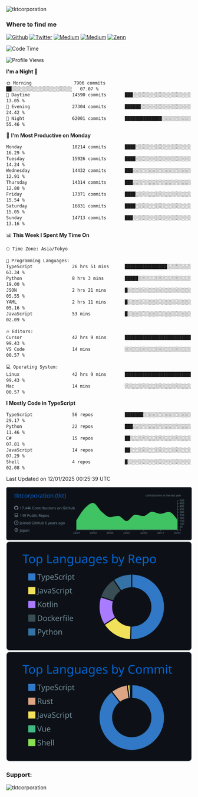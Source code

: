 <p align="left"> <img src="https://komarev.com/ghpvc/?username=tktcorporation&label=Profile%20views&color=0e75b6&style=flat" alt="tktcorporation" /> </p>

<h3>Where to find me</h3>
<p>
<a href="https://github.com/tktcorporation" target="_blank"><img alt="Github" src="https://img.shields.io/badge/GitHub-%2312100E.svg?&style=for-the-badge&logo=Github&logoColor=white" /></a>
<a href="https://twitter.com/tktcorporation" target="_blank"><img alt="Twitter" src="https://img.shields.io/badge/twitter-%231DA1F2.svg?&style=for-the-badge&logo=twitter&logoColor=white" /></a>
<a href="https://www.linkedin.com/in/tktcorporation" target="_blank"><img alt="Medium" src="https://img.shields.io/badge/linkdin-0a66c2.svg?&style=for-the-badge&logo=linkedin&logoColor=white" /></a>
<a href="https://qiita.com/tktcorporation" target="_blank"><img alt="Medium" src="https://img.shields.io/badge/qiita-55C500.svg?&style=for-the-badge&logo=qiita&logoColor=white" /></a>
<a href="https://zenn.dev/tktcorporation" target="_blank"><img alt="Zenn" src="https://img.shields.io/badge/Zenn-3EA8FF.svg?&style=for-the-badge&logo=Zenn&logoColor=white" /></a>
</p>
  
<!--START_SECTION:waka-->
![Code Time](http://img.shields.io/badge/Code%20Time-2%2C029%20hrs%2037%20mins-blue)

![Profile Views](http://img.shields.io/badge/Profile%20Views-0-blue)

**I'm a Night 🦉** 

```text
🌞 Morning                7906 commits        ██░░░░░░░░░░░░░░░░░░░░░░░   07.07 % 
🌆 Daytime                14590 commits       ███░░░░░░░░░░░░░░░░░░░░░░   13.05 % 
🌃 Evening                27304 commits       ██████░░░░░░░░░░░░░░░░░░░   24.42 % 
🌙 Night                  62001 commits       ██████████████░░░░░░░░░░░   55.46 % 
```
📅 **I'm Most Productive on Monday** 

```text
Monday                   18214 commits       ████░░░░░░░░░░░░░░░░░░░░░   16.29 % 
Tuesday                  15926 commits       ████░░░░░░░░░░░░░░░░░░░░░   14.24 % 
Wednesday                14432 commits       ███░░░░░░░░░░░░░░░░░░░░░░   12.91 % 
Thursday                 14314 commits       ███░░░░░░░░░░░░░░░░░░░░░░   12.80 % 
Friday                   17371 commits       ████░░░░░░░░░░░░░░░░░░░░░   15.54 % 
Saturday                 16831 commits       ████░░░░░░░░░░░░░░░░░░░░░   15.05 % 
Sunday                   14713 commits       ███░░░░░░░░░░░░░░░░░░░░░░   13.16 % 
```


📊 **This Week I Spent My Time On** 

```text
🕑︎ Time Zone: Asia/Tokyo

💬 Programming Languages: 
TypeScript               26 hrs 51 mins      ████████████████░░░░░░░░░   63.34 % 
Python                   8 hrs 3 mins        █████░░░░░░░░░░░░░░░░░░░░   19.00 % 
JSON                     2 hrs 21 mins       █░░░░░░░░░░░░░░░░░░░░░░░░   05.55 % 
YAML                     2 hrs 11 mins       █░░░░░░░░░░░░░░░░░░░░░░░░   05.16 % 
JavaScript               53 mins             █░░░░░░░░░░░░░░░░░░░░░░░░   02.09 % 

🔥 Editors: 
Cursor                   42 hrs 9 mins       █████████████████████████   99.43 % 
VS Code                  14 mins             ░░░░░░░░░░░░░░░░░░░░░░░░░   00.57 % 

💻 Operating System: 
Linux                    42 hrs 9 mins       █████████████████████████   99.43 % 
Mac                      14 mins             ░░░░░░░░░░░░░░░░░░░░░░░░░   00.57 % 
```

**I Mostly Code in TypeScript** 

```text
TypeScript               56 repos            ███████░░░░░░░░░░░░░░░░░░   29.17 % 
Python                   22 repos            ███░░░░░░░░░░░░░░░░░░░░░░   11.46 % 
C#                       15 repos            ██░░░░░░░░░░░░░░░░░░░░░░░   07.81 % 
JavaScript               14 repos            ██░░░░░░░░░░░░░░░░░░░░░░░   07.29 % 
Shell                    4 repos             █░░░░░░░░░░░░░░░░░░░░░░░░   02.08 % 
```




 Last Updated on 12/01/2025 00:25:39 UTC
<!--END_SECTION:waka-->

[![](https://raw.githubusercontent.com/tktcorporation/tktcorporation/master/profile-summary-card-output/github_dark/0-profile-details.svg)](https://github.com/vn7n24fzkq/github-profile-summary-cards)
[![](https://raw.githubusercontent.com/tktcorporation/tktcorporation/master/profile-summary-card-output/github_dark/1-repos-per-language.svg)](https://github.com/vn7n24fzkq/github-profile-summary-cards) [![](https://raw.githubusercontent.com/tktcorporation/tktcorporation/master/profile-summary-card-output/github_dark/2-most-commit-language.svg)](https://github.com/vn7n24fzkq/github-profile-summary-cards)

<h3 align="left">Support:</h3>
<p><a href="https://www.buymeacoffee.com/tktcorporation"> <img align="left" src="https://cdn.buymeacoffee.com/buttons/v2/default-yellow.png" height="50" width="210" alt="tktcorporation" /></a></p><br><br>
